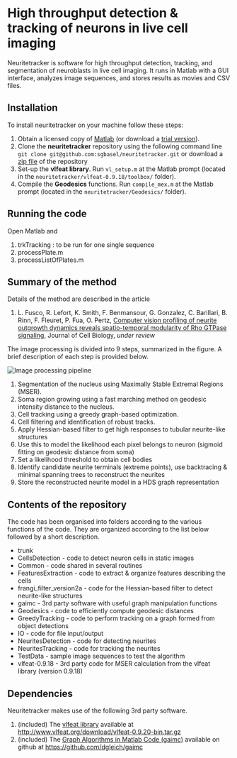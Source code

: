 # High throughput detection & tracking of neurons in live cell imaging

Neuritetracker is software for high throughput detection, tracking, and segmentation of neuroblasts in live cell imaging. It runs in Matlab with a GUI interface, analyzes image sequences, and stores results as movies and CSV files.

## Installation
To install neuritetracker on your machine follow these steps:

1. Obtain a licensed copy of [Matlab](http://se.mathworks.com/products/matlab/) (or download a [trial version](https://se.mathworks.com/programs/nrd/matlab-trial-request.html?ref=ggl&s_eid=ppc_2537843722&q=matlab%20trial)).
2. Clone the **neuritetracker** repository using the following command line ```git clone git@github.com:sgbasel/neuritetracker.git``` or download a [zip file](https://github.com/sgbasel/neuritetracker/archive/master.zip) of the repository 
3. Set-up the **vlfeat library**. Run ```vl_setup.m``` at the Matlab prompt (located in the ```neuritetracker/vlfeat-0.9.18/toolbox/``` folder).
4. Compile the **Geodesics** functions. Run ```compile_mex.m``` at the Matlab prompt (located in the ```neuritetracker/Geodesics/``` folder).

## Running the code
Open Matlab and

1. trkTracking : to be run for one single sequence
2. processPlate.m
3. processListOfPlates.m

## Summary of the method
Details of the method are described in the article

1. L. Fusco, R. Lefort, K. Smith, F. Benmansour, G. Gonzalez, C. Barillari, B. Rinn, F. Fleuret, P. Fua, O. Pertz, [Computer vision profiling of neurite outgrowth dynamics reveals spatio-temporal modularity of Rho GTPase signaling](https://www.google.com), Journal of Cell Biology, *under review*

The image processing is divided into 9 steps, summarized in the figure. A brief description of each step is provided below.

![Image processing pipeline](https://github.com/sgbasel/neuritetracker/blob/master/trunk/Documentation/Images/figure.png "Image processing pipeline")

1. Segmentation of the nucleus using Maximally Stable Extremal Regions (MSER).
2. Soma region growing using a fast marching method on geodesic intensity distance to the nucleus.
3. Cell tracking using a greedy graph-based optimization.
4. Cell filtering and identification of robust tracks.
5. Apply Hessian-based filter to get high responses to tubular neurite-like structures
6. Use this to model the likelihood each pixel belongs to neuron (sigmoid fitting on geodesic distance from soma)
7. Set a likelihood threshold to obtain cell bodies
8. Identify candidate neurite terminals (extreme points), use backtracing & minimal spanning trees to reconstruct the neurites
9. Store the reconstructed neurite model in a HDS graph representation

## Contents of the repository
The code has been organised into folders according to the various functions of the code. They are organized according to the list below followed by a short description.

* trunk
 * CellsDetection - code to detect neuron cells in static images
 * Common - code shared in several routines
 * FeaturesExtraction - code to extract & organize features describing the cells
 * frangi_filter_version2a - code for the Hessian-based filter to detect neurite-like structures
 * gaimc - 3rd party software with useful graph manipulation functions
 * Geodesics - code to efficiently compute geodesic distances
 * GreedyTracking - code to perform tracking on a graph formed from object detections
 * IO - code for file input/output
 * NeuritesDetection - code for detecting neurites
 * NeuritesTracking - code for tracking the neurites
 * TestData - sample image sequences to test the algorithm
 * vlfeat-0.9.18 - 3rd party code for MSER calculation from the vlfeat library (version 0.9.18)

## Dependencies
Neuritetracker makes use of the following 3rd party software. 
 
1. (included) The [vlfeat library](http://www.vlfeat.org/download.html) available at http://www.vlfeat.org/download/vlfeat-0.9.20-bin.tar.gz
2. (included) The [Graph Algorithms in Matlab Code (gaimc)](https://github.com/dgleich/gaimc) available on github at https://github.com/dgleich/gaimc





